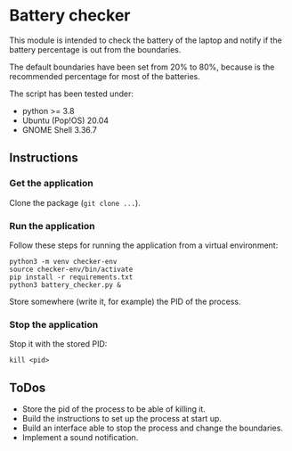 # Battery checker
This module is intended to check the battery of the laptop and notify if the
battery percentage is out from the boundaries.

The default boundaries have been set from 20% to 80%, because is the
recommended percentage for most of the batteries.

The script has been tested under:
- python >= 3.8
- Ubuntu (Pop!OS) 20.04
- GNOME Shell 3.36.7
## Instructions

### Get the application
Clone the package (`git clone ...`).

### Run the application
Follow these steps for running the application from a virtual environment:
```shell
python3 -m venv checker-env
source checker-env/bin/activate
pip install -r requirements.txt
python3 battery_checker.py &
```
Store somewhere (write it, for example) the PID of the process.

### Stop the application
Stop it with the stored PID:
```shell
kill <pid>
```

## ToDos
- Store the pid of the process to be able of killing it.
- Build the instructions to set up the process at start up.
- Build an interface able to stop the process and change the boundaries.
- Implement a sound notification.
